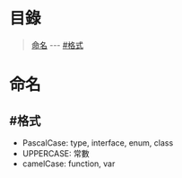  <!-- note the specification for js code -->

# 目錄

> [命名](#命名)
> --- [#格式](#格式)

# 命名

## #格式

- PascalCase: type, interface, enum, class
- UPPERCASE: 常數
- camelCase: function, var
